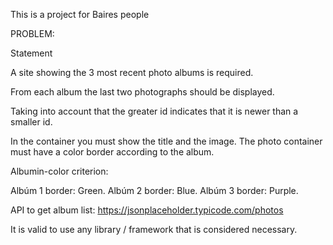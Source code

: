 This is a project for Baires people

PROBLEM:

Statement

A site showing the 3 most recent photo albums is required.

From each album the last two photographs should be displayed.

Taking into account that the greater id indicates that it is newer than a smaller id.

In the container you must show the title and the image. 
The photo container must have a color border according to the album.

Albumin-color criterion:

Albúm 1 border: Green.
Albúm 2 border: Blue.
Albúm 3 border: Purple.
 
API to get album list: https://jsonplaceholder.typicode.com/photos

It is valid to use any library / framework that is considered necessary.
